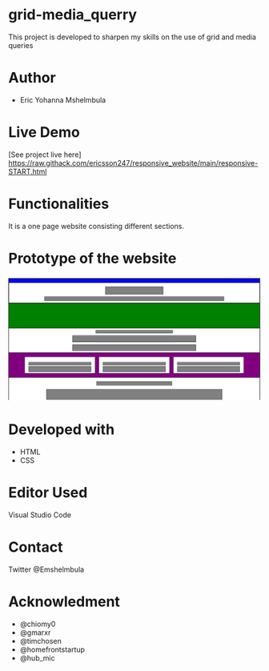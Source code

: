 # grid-media_querry
This project is developed to sharpen my skills on the use of grid and media queries
# Author
* Eric Yohanna Mshelmbula
# Live Demo
[See project live here] https://raw.githack.com/ericsson247/responsive_website/main/responsive-START.html

# Functionalities
It is a one page website consisting different sections.
# Prototype of the website 
![the_picture_preview_of_my_blog_post.](/images/a.PNG "This is a sample")
# Developed with 
* HTML
* CSS
# Editor Used 
Visual Studio Code 
# Contact 
Twitter @Emshelmbula
# Acknowledment
* @chiomy0
* @gmarxr
* @timchosen
* @homefrontstartup
* @hub_mic 